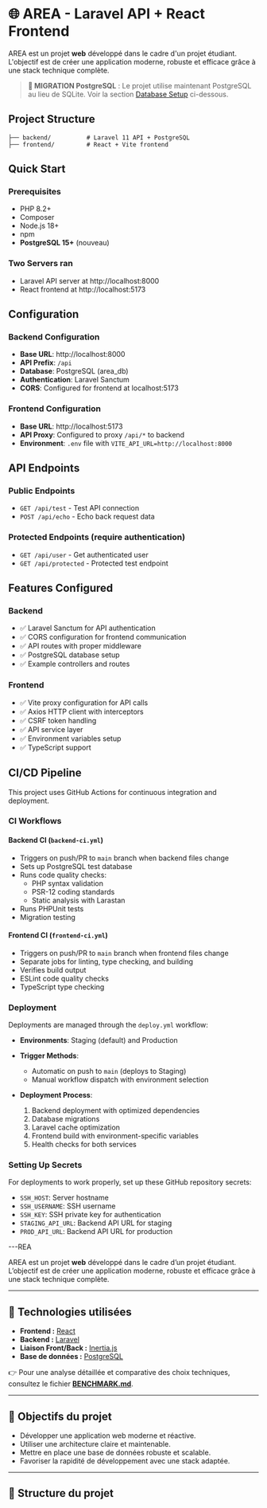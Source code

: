 # 🌐 AREA - Laravel API + React Frontend

AREA est un projet **web** développé dans le cadre d'un projet étudiant.
L'objectif est de créer une application moderne, robuste et efficace grâce à une stack technique complète.

> **🔄 MIGRATION PostgreSQL** : Le projet utilise maintenant PostgreSQL au lieu de SQLite. Voir la section [Database Setup](#database-setup) ci-dessous.

## Project Structure

```
├── backend/          # Laravel 11 API + PostgreSQL
├── frontend/         # React + Vite frontend
```

## Quick Start

### Prerequisites
- PHP 8.2+
- Composer
- Node.js 18+
- npm
- **PostgreSQL 15+** (nouveau)

### Two Servers ran

- Laravel API server at http://localhost:8000
- React frontend at http://localhost:5173


## Configuration

### Backend Configuration
- **Base URL**: http://localhost:8000
- **API Prefix**: `/api`
- **Database**: PostgreSQL (area_db)
- **Authentication**: Laravel Sanctum
- **CORS**: Configured for frontend at localhost:5173

### Frontend Configuration
- **Base URL**: http://localhost:5173
- **API Proxy**: Configured to proxy `/api/*` to backend
- **Environment**: `.env` file with `VITE_API_URL=http://localhost:8000`

## API Endpoints

### Public Endpoints
- `GET /api/test` - Test API connection
- `POST /api/echo` - Echo back request data

### Protected Endpoints (require authentication)
- `GET /api/user` - Get authenticated user
- `GET /api/protected` - Protected test endpoint

## Features Configured

### Backend
- ✅ Laravel Sanctum for API authentication
- ✅ CORS configuration for frontend communication
- ✅ API routes with proper middleware
- ✅ PostgreSQL database setup
- ✅ Example controllers and routes

### Frontend
- ✅ Vite proxy configuration for API calls
- ✅ Axios HTTP client with interceptors
- ✅ CSRF token handling
- ✅ API service layer
- ✅ Environment variables setup
- ✅ TypeScript support

## CI/CD Pipeline

This project uses GitHub Actions for continuous integration and deployment.

### CI Workflows

#### Backend CI (`backend-ci.yml`)
- Triggers on push/PR to `main` branch when backend files change
- Sets up PostgreSQL test database
- Runs code quality checks:
  - PHP syntax validation
  - PSR-12 coding standards
  - Static analysis with Larastan
- Runs PHPUnit tests
- Migration testing

#### Frontend CI (`frontend-ci.yml`)
- Triggers on push/PR to `main` branch when frontend files change
- Separate jobs for linting, type checking, and building
- Verifies build output
- ESLint code quality checks
- TypeScript type checking

### Deployment

Deployments are managed through the `deploy.yml` workflow:

- **Environments**: Staging (default) and Production
- **Trigger Methods**:
  - Automatic on push to `main` (deploys to Staging)
  - Manual workflow dispatch with environment selection
  
- **Deployment Process**:
  1. Backend deployment with optimized dependencies
  2. Database migrations
  3. Laravel cache optimization
  4. Frontend build with environment-specific variables
  5. Health checks for both services

### Setting Up Secrets

For deployments to work properly, set up these GitHub repository secrets:
- `SSH_HOST`: Server hostname
- `SSH_USERNAME`: SSH username
- `SSH_KEY`: SSH private key for authentication
- `STAGING_API_URL`: Backend API URL for staging
- `PROD_API_URL`: Backend API URL for production

---REA

AREA est un projet **web** développé dans le cadre d’un projet étudiant.
L’objectif est de créer une application moderne, robuste et efficace grâce à une stack technique complète.

---

## 🚀 Technologies utilisées

- **Frontend :** [React](https://reactjs.org/)
- **Backend :** [Laravel](https://laravel.com/)
- **Liaison Front/Back :** [Inertia.js](https://inertiajs.com/)
- **Base de données :** [PostgreSQL](https://www.postgresql.org/)

👉 Pour une analyse détaillée et comparative des choix techniques, consultez le fichier [**BENCHMARK.md**](./BENCHMARK.md).

---

## 📌 Objectifs du projet

- Développer une application web moderne et réactive.
- Utiliser une architecture claire et maintenable.
- Mettre en place une base de données robuste et scalable.
- Favoriser la rapidité de développement avec une stack adaptée.

---

## 📂 Structure du projet

